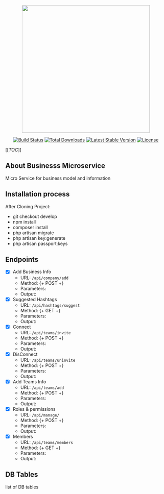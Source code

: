 <p align="center"><img src="https://res.cloudinary.com/dtfbvvkyp/image/upload/v1566331377/laravel-logolockup-cmyk-red.svg" width="400"></p>

<p align="center">
<a href="https://travis-ci.org/laravel/framework"><img src="https://travis-ci.org/laravel/framework.svg" alt="Build Status"></a>
<a href="https://packagist.org/packages/laravel/framework"><img src="https://poser.pugx.org/laravel/framework/d/total.svg" alt="Total Downloads"></a>
<a href="https://packagist.org/packages/laravel/framework"><img src="https://poser.pugx.org/laravel/framework/v/stable.svg" alt="Latest Stable Version"></a>
<a href="https://packagist.org/packages/laravel/framework"><img src="https://poser.pugx.org/laravel/framework/license.svg" alt="License"></a>
</p>

[[_TOC_]]

## About Businesss Microservice

Micro Service for business model and information

## Installation process

After Cloning Project:

- git checkout develop
- npm install
- composer install
- php artisan migrate
- php artisan key:generate
- php artisan passport:keys


##  Endpoints

- [x] Add Business Info
    - URL: `/api/company/add`
    - Method: {+ POST +}
    - Parameters:
    - Output: 
- [x] Suggested Hashtags
    - URL: `/api/hashtags/suggest`
    - Method: {+ GET +}
    - Parameters:
    - Output: 
- [x] Connect
    - URL: `/api/teams/invite`
    - Method: {+ POST +}
    - Parameters:
    - Output: 
- [x] DisConnect
    - URL: `/api/teams/uninvite`
    - Method: {+ POST +}
    - Parameters:
    - Output: 
- [x] Add Teams Info
    - URL: `/api/teams/add`
    - Method: {+ POST +}
    - Parameters:
    - Output: 
- [x] Roles & permissions
    - URL: `/api/manage/`
    - Method: {+ POST +}
    - Parameters:
    - Output: 
- [x] Members
    - URL: `/api/teams/members`
    - Method: {+ GET +}
    - Parameters:
    - Output: 


## DB Tables

list of DB tables

